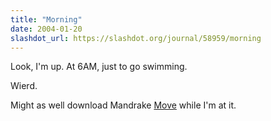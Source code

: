 ```yaml
---
title: "Morning"
date: 2004-01-20
slashdot_url: https://slashdot.org/journal/58959/morning
---
```


<p>Look, I'm up. At 6AM, just to go swimming.</p>
<p>Wierd.</p>
<p>Might as well download Mandrake <a href="http://www.mandrakelinux.com/en/mandrakemove/">Move</a> while I'm at it.</p>

